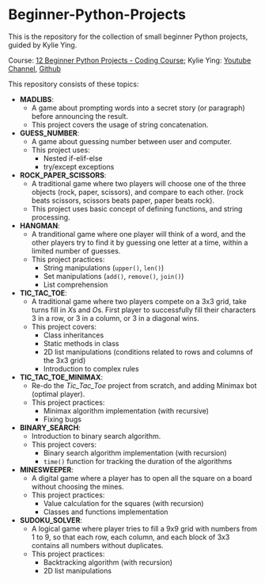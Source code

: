 # Beginner-Python-Projects
This is the repository for the collection of small beginner Python projects, guided by Kylie Ying.

Course: [12 Beginner Python Projects - Coding Course](https://www.youtube.com/watch?v=8ext9G7xspg&t=9109s);
Kylie Ying: [Youtube Channel](https://www.youtube.com/ycubed), [Github](https://github.com/kying18)

This repository consists of these topics:
- **MADLIBS**: 
   - A game about prompting words into a secret story (or paragraph) before announcing the result.
   - This project covers the usage of string concatenation.
- **GUESS_NUMBER**:
   - A game about guessing number between user and computer.
   - This project uses:
      - Nested if-elif-else
      - try/except exceptions
- **ROCK_PAPER_SCISSORS**:
   - A traditional game where two players will choose one of the three objects (rock, paper, scissors), and compare to each other. (rock beats scissors, scissors beats paper, paper beats rock).
   - This project uses basic concept of defining functions, and string processing.
- **HANGMAN**:
   - A tranditional game where one player will think of a word, and the other players try to find it by guessing one letter at a time, within a limited number of guesses.
   - This project practices:
      - String manipulations (`upper()`, `len()`)
      - Set manipulations (`add()`, `remove()`, `join()`)
      - List comprehension
- **TIC_TAC_TOE**:
   - A traditional game where two players compete on a 3x3 grid, take turns fill in *X*s and *O*s. First player to successfully fill their characters 3 in a row, or 3 in a column, or 3 in a diagonal wins.
   - This project covers:
      - Class inheritances
      - Static methods in class
      - 2D list manipulations (conditions related to rows and columns of the 3x3 grid)
      - Introduction to complex rules
- **TIC_TAC_TOE_MINIMAX**:
   - Re-do the *Tic_Tac_Toe* project from scratch, and adding Minimax bot (optimal player).
   - This project practices:
      - Minimax algorithm implementation (with recursive)
      - Fixing bugs
- **BINARY_SEARCH**:
   - Introduction to binary search algorithm.
   - This project covers:
      - Binary search algorithm implementation (with recursion)
      - `time()` function for tracking the duration of the algorithms
- **MINESWEEPER**:
   - A digital game where a player has to open all the square on a board without choosing the mines.
   - This project practices:
      - Value calculation for the squares (with recursion)
      - Classes and functions implementation
- **SUDOKU_SOLVER**:
   - A logical game where player tries to fill a 9x9 grid with numbers from 1 to 9, so that each row, each column, and each block of 3x3 contains all numbers without duplicates.
   - This project practices:
      - Backtracking algorithm (with recursion)
      - 2D list manipulations 
